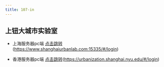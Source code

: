 ```yaml
---
title: 107-in
---
```


## 上钮大城市实验室

   + 上海服务器pc端 [点击跳转](https://www.shanghaiurbanlab.com:15335/#/login)(https://www.shanghaiurbanlab.com:15335/#/login)

   + 香港服务器pc端 [点击跳转](https://urbanization.shanghai.nyu.edu/#/login)(https://urbanization.shanghai.nyu.edu/#/login)





